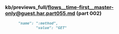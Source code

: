 ### kb/previews_full/flows__time-first__master-only@guest.har.part055.md (part 002)

```md
      "name": ":method",
              "value": "GET"
         
```

```
